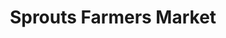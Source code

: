 ---
title: "Sprouts Farmers Market"
url: /santa-fe/sprouts-farmers-market-zafarano-drive/
shop: supermarket
---